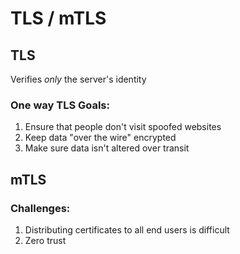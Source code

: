 # TLS / mTLS

## TLS
Verifies _only_ the server's identity

### One way TLS Goals:
1. Ensure that people don't visit spoofed websites
2. Keep data "over the wire" encrypted
3. Make sure data isn't altered over transit

## mTLS
### Challenges:
1. Distributing certificates to all end users is difficult
2. Zero trust 
